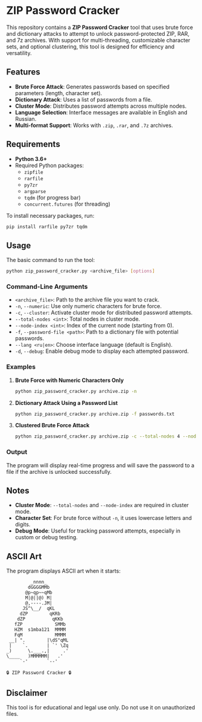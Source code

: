 # ZIP Password Cracker

This repository contains a **ZIP Password Cracker** tool that uses brute force and dictionary attacks to attempt to unlock password-protected ZIP, RAR, and 7z archives. With support for multi-threading, customizable character sets, and optional clustering, this tool is designed for efficiency and versatility.

## Features

- **Brute Force Attack**: Generates passwords based on specified parameters (length, character set).
- **Dictionary Attack**: Uses a list of passwords from a file.
- **Cluster Mode**: Distributes password attempts across multiple nodes.
- **Language Selection**: Interface messages are available in English and Russian.
- **Multi-format Support**: Works with `.zip`, `.rar`, and `.7z` archives.

## Requirements

- **Python 3.6+**
- Required Python packages:
  - `zipfile`
  - `rarfile`
  - `py7zr`
  - `argparse`
  - `tqdm` (for progress bar)
  - `concurrent.futures` (for threading)

To install necessary packages, run:
```bash
pip install rarfile py7zr tqdm
```

## Usage

The basic command to run the tool:
```bash
python zip_password_cracker.py <archive_file> [options]
```

### Command-Line Arguments

- `<archive_file>`: Path to the archive file you want to crack.
- `-n`, `--numeric`: Use only numeric characters for brute force.
- `-c`, `--cluster`: Activate cluster mode for distributed password attempts.
- `--total-nodes <int>`: Total nodes in cluster mode.
- `--node-index <int>`: Index of the current node (starting from 0).
- `-f`, `--password-file <path>`: Path to a dictionary file with potential passwords.
- `--lang <ru|en>`: Choose interface language (default is English).
- `-d`, `--debug`: Enable debug mode to display each attempted password.

### Examples

1. **Brute Force with Numeric Characters Only**
   ```bash
   python zip_password_cracker.py archive.zip -n
   ```

2. **Dictionary Attack Using a Password List**
   ```bash
   python zip_password_cracker.py archive.zip -f passwords.txt
   ```

3. **Clustered Brute Force Attack**
   ```bash
   python zip_password_cracker.py archive.zip -c --total-nodes 4 --node-index 1
   ```

### Output

The program will display real-time progress and will save the password to a file if the archive is unlocked successfully.

## Notes

- **Cluster Mode**: `--total-nodes` and `--node-index` are required in cluster mode.
- **Character Set**: For brute force without `-n`, it uses lowercase letters and digits.
- **Debug Mode**: Useful for tracking password attempts, especially in custom or debug testing.

## ASCII Art

The program displays ASCII art when it starts:
```
         _nnnn_                      
        dGGGGMMb
       @p~qp~~qMb
       M|@||@) M|
       @,----.JM|
      JS^\__/  qKL
     dZP        qKRb
    dZP          qKKb
   fZP            SMMb
   HZM  s1mba121  MMMM
   FqM            MMMM
 __| ".        |\dS"qML
 |    `.       | `' \Zq
_)      \.___.,|     .'
\____   )MMMMMM|   .'
     `-'       `--'

🔒 ZIP Password Cracker 🔒
```

## Disclaimer

This tool is for educational and legal use only. Do not use it on unauthorized files.

